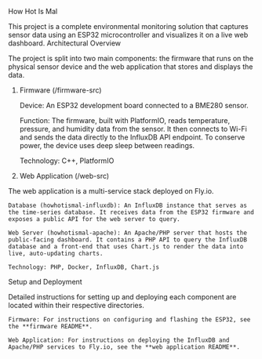 How Hot Is Mal

This project is a complete environmental monitoring solution that captures sensor data using an ESP32 microcontroller and visualizes it on a live web dashboard.
Architectural Overview

The project is split into two main components: the firmware that runs on the physical sensor device and the web application that stores and displays the data.
1. Firmware (/firmware-src)

    Device: An ESP32 development board connected to a BME280 sensor.

    Function: The firmware, built with PlatformIO, reads temperature, pressure, and humidity data from the sensor. It then connects to Wi-Fi and sends the data directly to the InfluxDB API endpoint. To conserve power, the device uses deep sleep between readings.

    Technology: C++, PlatformIO

2. Web Application (/web-src)

The web application is a multi-service stack deployed on Fly.io.

    Database (howhotismal-influxdb): An InfluxDB instance that serves as the time-series database. It receives data from the ESP32 firmware and exposes a public API for the web server to query.

    Web Server (howhotismal-apache): An Apache/PHP server that hosts the public-facing dashboard. It contains a PHP API to query the InfluxDB database and a front-end that uses Chart.js to render the data into live, auto-updating charts.

    Technology: PHP, Docker, InfluxDB, Chart.js

Setup and Deployment

Detailed instructions for setting up and deploying each component are located within their respective directories.

    Firmware: For instructions on configuring and flashing the ESP32, see the **firmware README**.

    Web Application: For instructions on deploying the InfluxDB and Apache/PHP services to Fly.io, see the **web application README**.